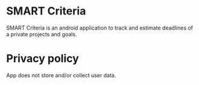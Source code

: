 # SMART Criteria

SMART Criteria is an android application to track and estimate deadlines of a private projects and goals.

# Privacy policy
App does not store and/or collect user data.
